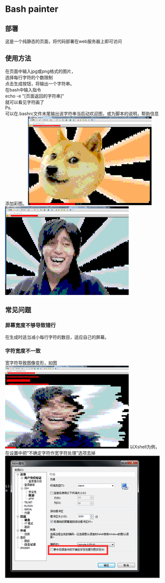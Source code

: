 Bash painter
===================================

部署
-----------------------------------

这是一个纯静态的页面，将代码部署在web服务器上即可访问

使用方法
-----------------------------------

在页面中输入jpg或png格式的图片，
<br>选择每行字符的个数限制
<br>点击生成按钮，将输出一个字符串。
<br>在bash中输入指令<br>
    echo -e "[页面返回的字符串]"
<br>就可以看见字符画了
<br>Ps.
<br>可以在.bashrc文件末尾输出该字符串当启动欢迎图，或为脚本的说明，帮助信息添加彩图。
![example-doge](https://raw.githubusercontent.com/liuyuekeng/staticFilesForReadme/master/bashpainter/example-doge.jpg)
![example-doge](https://raw.githubusercontent.com/liuyuekeng/staticFilesForReadme/master/bashpainter/example-kin.jpg)

常见问题
-----------------------------------

### 屏幕宽度不够导致错行
在生成时适当减小每行字符的数目，适应自己的屏幕。

### 字符宽度不一致
宽字符导致图像变形，如图<br>
![example-doge](https://raw.githubusercontent.com/liuyuekeng/staticFilesForReadme/master/bashpainter/error-example1.jpg)
以Xshell为例，在设置中把“不确定字符作宽字符处理”选项去掉
![example-doge](https://raw.githubusercontent.com/liuyuekeng/staticFilesForReadme/master/bashpainter/error-example2.jpg)
